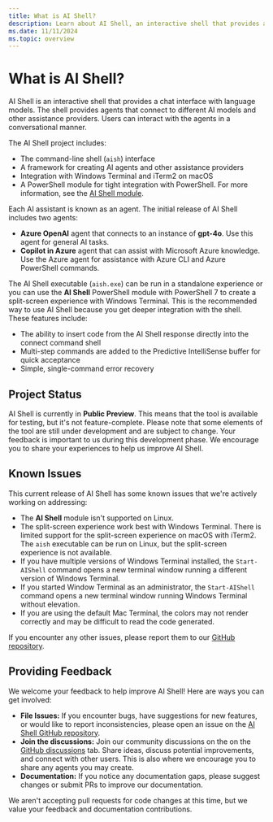 ```yaml
---
title: What is AI Shell?
description: Learn about AI Shell, an interactive shell that provides a chat interface with language models.
ms.date: 11/11/2024
ms.topic: overview
---
```


# What is AI Shell?

AI Shell is an interactive shell that provides a chat interface with language models. The shell
provides agents that connect to different AI models and other assistance providers. Users can
interact with the agents in a conversational manner.

The AI Shell project includes:

- The command-line shell (`aish`) interface
- A framework for creating AI agents and other assistance providers
- Integration with Windows Terminal and iTerm2 on macOS
- A PowerShell module for tight integration with PowerShell. For more information, see the
  [AI Shell module][01].

Each AI assistant is known as an agent. The initial release of AI Shell includes two agents:

- **Azure OpenAI** agent that connects to an instance of **gpt-4o**. Use this agent for general
  AI tasks.
- **Copilot in Azure** agent that can assist with Microsoft Azure knowledge. Use the Azure agent for
  assistance with Azure CLI and Azure PowerShell commands.

The AI Shell executable (`aish.exe`) can be run in a standalone experience or you can use the **AI
Shell** PowerShell module with PowerShell 7 to create a split-screen experience with Windows
Terminal. This is the recommended way to use AI Shell because you get deeper integration with the
shell. These features include:

- The ability to insert code from the AI Shell response directly into the connect command shell
- Multi-step commands are added to the Predictive IntelliSense buffer for quick acceptance
- Simple, single-command error recovery

## Project Status

AI Shell is currently in **Public Preview**. This means that the tool is available for testing, but
it's not feature-complete. Please note that some elements of the tool are still under development
and are subject to change. Your feedback is important to us during this development phase. We
encourage you to share your experiences to help us improve AI Shell.

## Known Issues

This current release of AI Shell has some known issues that we're actively working on addressing:

- The **AI Shell** module isn't supported on Linux.
- The split-screen experience work best with Windows Terminal. There is limited support for the
  split-screen experience on macOS with iTerm2. The `aish` executable can be run on Linux, but the
  split-screen experience is not available.
- If you have multiple versions of Windows Terminal installed, the `Start-AIShell` command opens a
  new terminal window running a different version of Windows Terminal.
- If you started Window Terminal as an administrator, the `Start-AIShell` command opens a new
  terminal window running Windows Terminal without elevation.
- If you are using the default Mac Terminal, the colors may not render correctly and may be
  difficult to read the code generated.

If you encounter any other issues, please report them to our [GitHub repository][03].

## Providing Feedback

We welcome your feedback to help improve AI Shell! Here are ways you can get involved:

- **File Issues:** If you encounter bugs, have suggestions for new features, or would like to report
  inconsistencies, please open an issue on the [AI Shell GitHub repository][03].
- **Join the discussions:** Join our community discussions on the on the
  [GitHub discussions][02] tab. Share ideas, discuss potential improvements, and connect with other
  users. This is also where we encourage you to share any agents you may create.
- **Documentation:** If you notice any documentation gaps, please suggest changes or submit PRs to
  improve our documentation.

We aren't accepting pull requests for code changes at this time, but we value your feedback and
documentation contributions.

<!-- link references -->
[01]: /powershell/module/aishell/
[02]: https://github.com/PowerShell/ProjectMercury/discussions
[03]: https://github.com/PowerShell/ProjectMercury/issues
